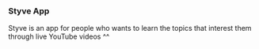 <h3>Styve App</h3>
Styve is an app for people who wants to learn the topics that interest them through live YouTube videos ^^

